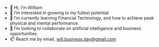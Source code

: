 - 👋 Hi, I’m William
- 👀 I’m interested in growing to my fullest potential
- 🌱 I’m currently learning Financial Technology, and how to achieve peak physical and mental performance.
- 💞️ I’m looking to collaborate on artificial intelligence and business opportunities.
- 📫 Reach me by email, will.business.day@gmail.com

<!---
willyumday/willyumday is a ✨ special ✨ repository because its `README.md` (this file) appears on your GitHub profile.
You can click the Preview link to take a look at your changes.
--->
